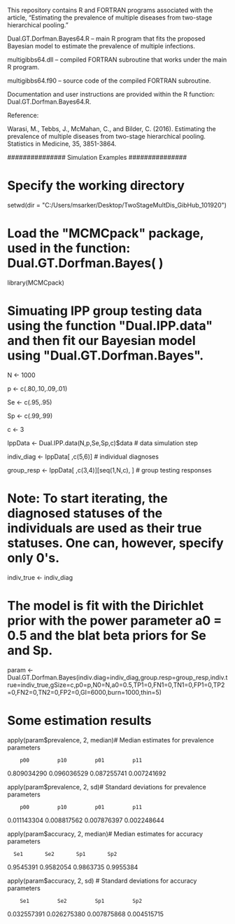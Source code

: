 This repository contains R and FORTRAN programs associated with the article, “Estimating the prevalence of multiple diseases from two-stage hierarchical pooling.”

Dual.GT.Dorfman.Bayes64.R – main R program that fits the proposed Bayesian model to estimate the prevalence of multiple infections.

multigibbs64.dll – compiled FORTRAN subroutine that works under the main R program.

multigibbs64.f90 – source code of the compiled FORTRAN subroutine.

Documentation and user instructions are provided within the R function: Dual.GT.Dorfman.Bayes64.R.

Reference:

Warasi, M., Tebbs, J., McMahan, C., and Bilder, C. (2016). Estimating the prevalence of multiple diseases from two-stage hierarchical pooling. Statistics in Medicine, 35, 3851-3864.



############### Simulation Examples ###############


# Specify the working directory
setwd(dir = "C:/Users/msarker/Desktop/TwoStageMultDis_GibHub_101920")

# Load the "MCMCpack" package, used in the function: Dual.GT.Dorfman.Bayes( )
library(MCMCpack)	


# Simuating IPP group testing data using the function "Dual.IPP.data" and then fit our Bayesian model using "Dual.GT.Dorfman.Bayes". 
 
N <- 1000

p <- c(.80,.10,.09,.01)

Se <- c(.95,.95)

Sp <- c(.99,.99)

c <- 3


IppData <- Dual.IPP.data(N,p,Se,Sp,c)$data      # data simulation step

indiv_diag <- IppData[ ,c(5,6)]					# individual diagnoses

group_resp <- IppData[ ,c(3,4)][seq(1,N,c), ]	# group testing responses


# Note: To start iterating, the diagnosed statuses of the individuals are used as their true statuses. One can, however, specify only 0's.
indiv_true <- indiv_diag
		

# The model is fit with the Dirichlet prior with the power parameter a0 = 0.5 and the blat beta priors for Se and Sp.
param <- Dual.GT.Dorfman.Bayes(indiv.diag=indiv_diag,group.resp=group_resp,indiv.true=indiv_true,gSize=c,p0=p,N0=N,a0=0.5,TP1=0,FN1=0,TN1=0,FP1=0,TP2=0,FN2=0,TN2=0,FP2=0,GI=6000,burn=1000,thin=5)


# Some estimation results
apply(param$prevalence, 2, median)# Median estimates for prevalence parameters

        p00         p10         p01         p11 
        
0.809034290 0.096036529 0.087255741 0.007241692 

apply(param$prevalence, 2, sd)# Standard deviations for prevalence parameters

        p00         p10         p01         p11 
        
0.011143304 0.008817562 0.007876397 0.002248644 


apply(param$accuracy, 2, median)# Median estimates for accuracy parameters

      Se1       Se2       Sp1       Sp2 
      
0.9545391 0.9582054 0.9863735 0.9955384 

apply(param$accuracy, 2, sd)   # Standard deviations for accuracy parameters

        Se1         Se2         Sp1         Sp2 
        
0.032557391 0.026275380 0.007875868 0.004515715 



